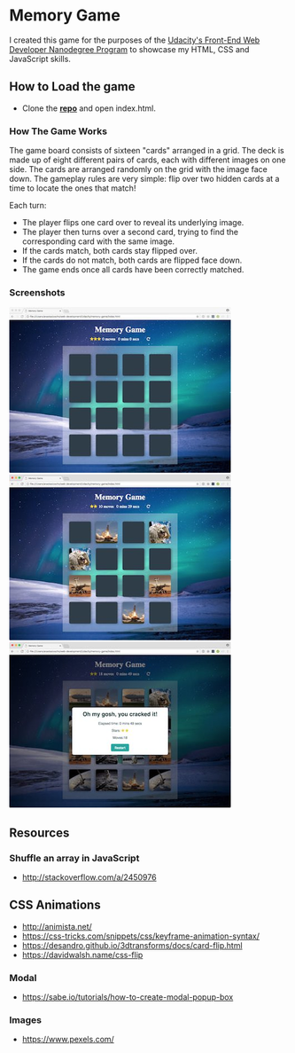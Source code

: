 # Memory Game

I created this game for the purposes of the [Udacity's Front-End Web Developer Nanodegree Program](https://www.udacity.com/course/front-end-web-developer-nanodegree--nd001) to showcase my HTML, CSS and JavaScript skills.

## How to Load the game

- Clone the **[repo](https://github.com/anastasioscho/memory-game.git)** and open index.html.

### How The Game Works

The game board consists of sixteen "cards" arranged in a grid. The deck is made up of eight different pairs of cards, each with different images on one side. The cards are arranged randomly on the grid with the image face down. The gameplay rules are very simple: flip over two hidden cards at a time to locate the ones that match!

Each turn:

- The player flips one card over to reveal its underlying image.
- The player then turns over a second card, trying to find the corresponding card with the same image.
- If the cards match, both cards stay flipped over.
- If the cards do not match, both cards are flipped face down.
- The game ends once all cards have been correctly matched.

### Screenshots

![Starting a new game](screenshots/initial.jpeg "Starting a new game") ![A game in progress](screenshots/progress.jpeg "A game in progress") ![Winning a game](screenshots/win.jpeg "Winning a game")

## Resources

### Shuffle an array in JavaScript

- <http://stackoverflow.com/a/2450976>

## CSS Animations

- <http://animista.net/>
- <https://css-tricks.com/snippets/css/keyframe-animation-syntax/>
- <https://desandro.github.io/3dtransforms/docs/card-flip.html>
- <https://davidwalsh.name/css-flip>

### Modal

- <https://sabe.io/tutorials/how-to-create-modal-popup-box>

### Images

- <https://www.pexels.com/>
